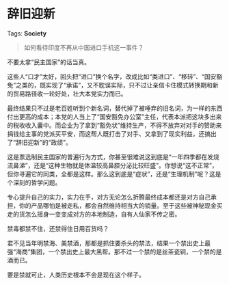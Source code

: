 # 辞旧迎新

Tags: **Society**

> 如何看待印度不再从中国进口手机这一事件？



不要太拿“民主国家”的话当真。

这些人“口才”太好，回头把“进口”换个名字，改成比如“类进口”、“移转”、“国安豁免”之类的，既实现了“承诺”，又不耽误实际，只不过让亲信卡住模式转换期和新的贸易路径收一轮好处，壮大本党实力而已。

最终结果只不过是老百姓听到个新名词，替代掉了被唾弃的旧名词，为一样的东西付出更高的成本；本党的人当上了“国安豁免办公室”主任，代表本派把这块多出来的税收收入囊中。而企业为了拿到“豁免状”维持生产，不得不放弃对对手的赞助来捐钱给主事的党派买平安，而这帮人既打击了对手、又拿到了现实利益，还搞出了“辞旧迎新”的“政绩”。

这是票选制民主国家的普遍行为方式，你甚至很难说这到底是“一年四季都在发烧流鼻涕”，还是“这种生物就是体温较高鼻腔分泌比较旺盛”。你想说“这不正常”，但你寻遍它的同类，全都是这样。那么这到底是“症状”，还是“生理机制”呢？这是个深刻的哲学问题。

专心提升自己的实力，实力在手，对方无论怎么折腾最终成本都还是对方自己承担，你的产品哪怕是被走私，都会自然维持相当大的销量。至于这些被神秘现金买走的货怎么摇身一变变成对方的本地制造，自有人仙家不传之密。

禁毒都禁不住，还禁得住日用百货吗？

君不见当年明禁海、美禁酒，那都是抓住要杀头的禁法，结果一个禁出史上最强“海商”集团，一个禁出史上最大黑帮。那不过一个禁的是丝茶瓷铜，一个禁的是酒而已。

要是禁就可止，人类历史根本不会是现在这个样子。



